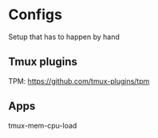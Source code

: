 # Configs

Setup that has to happen by hand

## Tmux plugins
TPM: https://github.com/tmux-plugins/tpm

## Apps
tmux-mem-cpu-load
